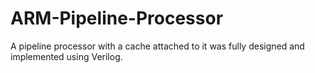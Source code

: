 # ARM-Pipeline-Processor
A pipeline processor with a cache attached to it was fully designed and implemented using Verilog.

